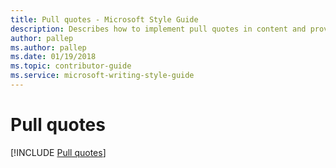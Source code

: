 ```yaml
---
title: Pull quotes - Microsoft Style Guide
description: Describes how to implement pull quotes in content and provides an example of how to include pull quotes.
author: pallep
ms.author: pallep
ms.date: 01/19/2018
ms.topic: contributor-guide
ms.service: microsoft-writing-style-guide
---
```


# Pull quotes

[!INCLUDE [Pull quotes](~/../includes/pull-quotes.md)]
